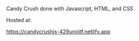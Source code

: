 Candy Crush done with Javascript, HTML, and CSS

Hosted at: 

  https://candycrushjs-429uroijtf.netlify.app
  
